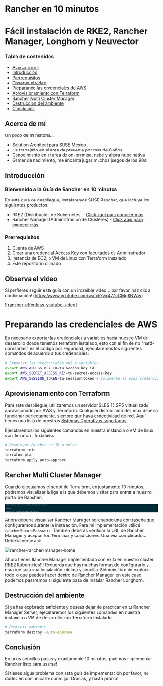 # Rancher en 10 minutos

# Fácil instalación de RKE2, Rancher Manager, Longhorn y Neuvector

### Tabla de contenidos

- [Acerca de mí](#Acerca-de-mí)
- [Introducción](#Introducción)
- [Prerrequisitos](#Prerrequisitos)
- [Observa el video](#Observa-el-video)
- [Preparando las credenciales de AWS](#Preparando-las-credenciales-de-AWS)
- [Aprovisionamiento con Terraform](#Aprovisionamiento-con-Terraform)
- [Rancher Multi Cluster Manager](#Rancher-multi-cluster-manager)
- [Destrucción del ambiente](#Destrucción-del-ambiente)
- [Conclusión](#Conclusión)

## Acerca de mí

Un poco de mi historia...

- Solution Architect para SUSE Mexico
- He trabajado en el area de preventa por más de 8 años
- Conocimiento en el area de on-premise, nube y ahora nube nativa
- Gamer de nacimiento, me encanta jugar muchos juegos de los 90s!

## Introducción

### Bienvenido a la Guía de Rancher en 10 minutos

En esta guía de despliegue, instalaremos SUSE Rancher, que incluye los siguientes productos:

- RKE2 (Distribución de Kubernetes) - [Click aquí para conocer más](https://ranchergovernment.com/products/rke2)
- Rancher Manager (Administración de Clústeres) - [Click aquí para conocer más](https://ranchergovernment.com/products/mcm)


### Prerrequisitos

1. Cuenta de AWS
2. Crear una credencial Access Key con facultades de Administrador
3. Instancia de EC2, o VM de Linux con Terraform instalado
4. Este repositorio clonado

## Observa el video

Si prefieres seguir esta guía con un increíble video... por favor, haz clic a continuación! (https://www.youtube.com/watch?v=47ZcCMgKNWw)

[![rancher-effortless-youtube-video]](images/rancher-effortless-thumbnail.png.png)

# Preparando las credenciales de AWS

Es necesario exportar las credenciales a variables hacia nuestro VM de desarrollo donde tenemos terraform instalado, esto con el fin de no "hard-cordearlas" en el código por seguridad, ejecutaremos los siguientes comandos de acuerdo a tus credenciales:

```bash
# Exportar las credenciales AWS a variables
export AWS_ACCESS_KEY_ID=tu-access-key-id
export AWS_SECRET_ACCESS_KEY=tu-secret-access-key
export AWS_SESSION_TOKEN=tu-session-token # Solamente si usas credenciales temporales
```

## Aprovisionamiento con Terraform

Para este despliegue, utilizaremos un servidor SLES 15 SP5 virtualizado aprovisionado por AWS y Terraform. Cualquier distribución de Linux debería funcionar perfectamente, siempre que haya conectividad de red. Aquí tienes una lista de nuestros [Sistemas Operativos soportados](https://docs.rke2.io/install/requirements#operating-systems). 

Ejecutaremos los siguientes comandos en nuestra instancia o VM de linux con Terraform Instalado.

```bash
# Desplegar Rancher en 10 minutos
terraform init
terrafom plan
terraform apply auto-approve
```

## Rancher Multi Cluster Manager

Cuando ejecutamos el script de Terraform, en justamente 10 minutos, podremos visualizar la liga a la que debemos visitar para entrar a nuestro portal de Rancher:

![rancher-terraform-output](images/rancher-terraform-output.png)

Ahora debería visualizar Rancher Manager solicitando una contraseña que configuramos durante la instalación. Para mi implementación utilicé `rancherSecurePassword`. También deberás verificar la URL de Rancher Manager y aceptar los Términos y condiciones. Una vez completado... Debería verse así:

![rancher-rancher-manager-home](images/rancher-rancher-manager-home.png)

Ahora tienes Rancher Manager implementado con éxito en nuestro clúster RKE2 Kubernetes!!! Recuerda que hay muchas formas de configurarlo y esta fue solo una instalación mínima y sencilla. Siéntete libre de explorar todo lo que puedes hacer dentro de Rancher Manager, en este caso podemos pasaremos al siguiente paso de instalar Rancher Longhorn.

## Destrucción del ambiente

Si ya has explorado suficiente y deseas dejar de practicar en tu Rancher Manager Server, ejecutaremos los siguientes comandos en nuestra instancia o VM de desarrollo con Terraform Instalado.

```bash
# Destruir ambiente
terraform destroy -auto-approve
```

## Conclusión

En unos sencillos pasos y exactamente 10 minutos, pudimos implementar Rancher listo para usarse!

Si tienes algún problema con esta guía de implementación por favor, no dudes en comunicarte conmigo! Gracias, y hasta pronto!
